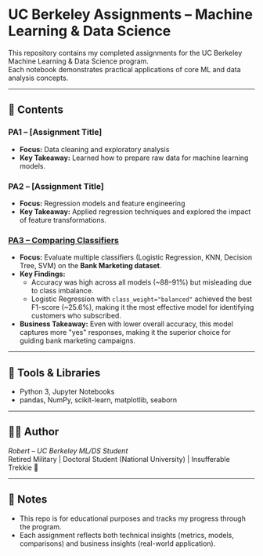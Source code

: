 # UC Berkeley Assignments – Machine Learning & Data Science

This repository contains my completed assignments for the UC Berkeley Machine Learning & Data Science program.  
Each notebook demonstrates practical applications of core ML and data analysis concepts.

---

## 📂 Contents

### PA1 – [Assignment Title]
- **Focus:** Data cleaning and exploratory analysis  
- **Key Takeaway:** Learned how to prepare raw data for machine learning models.  

### PA2 – [Assignment Title]
- **Focus:** Regression models and feature engineering  
- **Key Takeaway:** Applied regression techniques and explored the impact of feature transformations.  

### [PA3 – Comparing Classifiers](./Practical_Application_3.ipynb)
- **Focus:** Evaluate multiple classifiers (Logistic Regression, KNN, Decision Tree, SVM) on the **Bank Marketing dataset**.  
- **Key Findings:**  
  - Accuracy was high across all models (~88–91%) but misleading due to class imbalance.  
  - Logistic Regression with `class_weight="balanced"` achieved the best F1-score (~25.6%), making it the most effective model for identifying customers who subscribed.  
- **Business Takeaway:** Even with lower overall accuracy, this model captures more "yes" responses, making it the superior choice for guiding bank marketing campaigns.


---

## 🚀 Tools & Libraries
- Python 3, Jupyter Notebooks  
- pandas, NumPy, scikit-learn, matplotlib, seaborn  

---

## 🧑‍🎓 Author
*Robert – UC Berkeley ML/DS Student*  
Retired Military | Doctoral Student (National University) | Insufferable Trekkie 🖖

---

## 📌 Notes
- This repo is for educational purposes and tracks my progress through the program.  
- Each assignment reflects both technical insights (metrics, models, comparisons) and business insights (real-world application).

